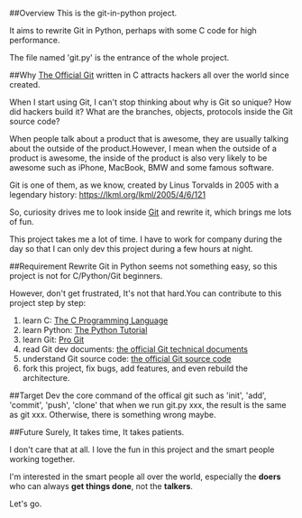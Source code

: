 ##Overview
This is the git-in-python project.

It aims to rewrite Git in Python, perhaps with some C code for high performance.

The file named 'git.py' is the entrance of the whole project.

##Why
[The Official Git](https://github.com/git/git) written in C attracts hackers all over the world since created.

When I start using Git, I can't stop thinking about why is Git so unique? How did hackers build it? What are the branches, objects, protocols inside the Git source code?

When people talk about a product that is awesome, they are usually talking about the outside of the product.However, I mean when the outside of a product is awesome, the inside of the product is also very likely to be awesome such as iPhone, MacBook, BMW and some famous software.  

Git is one of them, as we know, created by Linus Torvalds in 2005 with a legendary history: <https://lkml.org/lkml/2005/4/6/121>

So, curiosity drives me to look inside [Git](https://github.com/git/git) and rewrite it, which brings me lots of fun.

This project takes me a lot of time. I have to work for company during the day so that I can only dev this project during a few hours at night.

##Requirement
Rewrite Git in Python seems not something easy, so this project is not for C/Python/Git beginners.

However, don't get frustrated, It's not that hard.You can contribute to this project step by step:

1. learn C: [The C Programming Language](http://www.iups.org/media/meeting_minutes/C.pdf)
2. learn Python: [The Python Tutorial](https://docs.python.org/2/tutorial/index.html)
3. learn Git: [Pro Git](http://git-scm.com/book)
4. read Git dev documents: [the official Git technical documents](https://github.com/git/git/tree/master/Documentation/technical)
5. understand Git source code: [the official Git source code](https://github.com/git/git)
6. fork this project, fix bugs, add features, and even rebuild the architecture.

##Target
Dev the core command of the offical git such as 'init', 'add', 'commit', 'push', 'clone' that when we run git.py xxx, the result is the same as git xxx. Otherwise, there is something wrong maybe.

##Future
Surely, It takes time, It takes patients.

I don't care that at all. I love the fun in this project and the smart people working together.

I'm interested in the smart people all over the world, especially the **doers** who can always **get things done**,  not the **talkers**.

Let's go.

